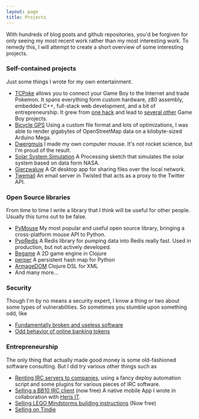 ```yaml
---
layout: page
title: Projects
---
```


With hundreds of blog posts and github repositories, you'd be forgiven for only seeing my most recent work rather than my most interesting work. To remedy this, I will attempt to create a short overview of some interesting projects.

### Self-contained projects

Just some things I wrote for my own entertainment.

 * [TCPoke](/TCPoke/) allows you to connect your Game Boy to the Internet and trade Pokemon. It spans everything form custom hardware, z80 assembly, embedded C++, full-stack web development, and a bit of entrepreneurship. It grew from [one hack](/2015/02/13/catch-em-all.html) and lead to [several other](/2016/08/29/pokemon-go-old.html) Game Boy projects.
 * [Bicycle GPS](/2014/11/02/open-hardware-gps-navigator.html) Using a custom file format and lots of optimizations, I was able to render gigabytes of OpenStreetMap data on a kilobyte-sized Arduino Mega.
 * [Dwergmuis](https://www.flickr.com/photos/pepijndevos/sets/72157642384113763) I made my own computer mouse. It's not rocket science, but I'm proud of the result.
 * [Solar System Simulation](/2015/02/05/simulating-the-solar-system.html) A Processing sketch that simulates the solar system based on data form NASA.
 * [Gierzwaluw](https://github.com/pepijndevos/gierzwaluw) A Qt desktop app for sharing files over the local network.
 * [Twemail](http://pepijndevos.nl/twitter-in-your-inbox/index.html) An email server in Twisted that acts as a proxy to the Twitter API.

### Open Source libraries

From time to time I write a library that I think will be useful for other people. Usually this turns out to be false.

 * [PyMouse](https://github.com/pepijndevos/PyMouse) My most popular and useful open source library, bringing a cross-platform mouse API to Python.
 * [PypRedis](/2014/04/24/redis-pipelining.html) A Redis library for pumping data into Redis really fast. Used in production, but not actively developed.
 * [Begame](/on-the-proccess-of-writing-a-game-engine-in-c/) A 2D game engine in Clojure
 * [perper](http://pepijndevos.nl/2012/07/25/c-persistent-hash-map-with-python-bindings.html) A persistent hash map for Python
 * [ArmageDOM](https://github.com/pepijndevos/ArmageDOM) Clojure DSL for XML
 * And many more...

### Security

Though I'm by no means a security expert, I know a thing or two about some types of vulnerabilities.
So sometimes you stumble upon something odd, like

 * [Fundamentally broken and useless software](/2016/07/10/breaking-the-respondus-lockdown-browser.html)
 * [Odd behavior of online banking tokens](/2015/01/16/31c3-lightning-talk.html)

### Entrepreneurship

The only thing that actually made good money is some old-fashioned software consulting. But I did try various other things such as

 * [Renting IRC servers to companies](/2014/02/16/the-end-team-relay-chat.html), using a fancy deploy automation script and some plugins for various pieces of IRC software.
 * [Selling a BB10 IRC client](/2013/08/17/blackberry-10-irc-client.html) (now free) A native mobile App I wrote in collaboration with [Heris IT](http://www.heris.nl/nl/).
 * [Selling LEGO Mindstorms building instructions](http://studl.es/) (Now free)
 * [Selling on Tindie](https://www.tindie.com/stores/pepijndevos/)

